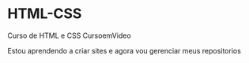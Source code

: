 # HTML-CSS
 Curso de HTML e CSS CursoemVideo

Estou aprendendo a criar sites e agora vou gerenciar meus repositorios